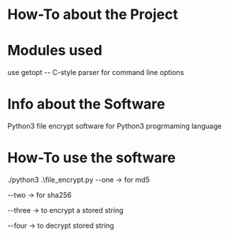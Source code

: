 # How-To about the Project

# Modules used
use getopt -- C-style parser for command line options

# Info about the Software

Python3 file encrypt software for Python3 progrmaming language

# How-To use the software
./python3 .\file_encrypt.py --one -> for md5<p>
                            --two -> for sha256<p>
                            --three -> to encrypt a stored string<p>
                            --four -> to decrypt stored string<p>
